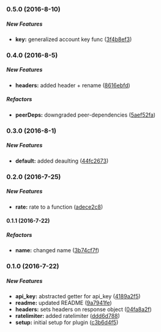 ### 0.5.0 (2016-8-10)

##### New Features

* **key:** generalized account key func ([3f4b8ef3](https://github.com/lob/hapi-rate-limit/commit/3f4b8ef3dfa6c9455093a79c3ae9b419ee994309))

### 0.4.0 (2016-8-5)

##### New Features

* **headers:** added header + rename ([8616ebfd](https://github.com/lob/hapi-rate-limit/commit/8616ebfd4a3668515ec41d05f7422df73d309cec))

##### Refactors

* **peerDeps:** downgraded peer-dependencies ([5aef52fa](https://github.com/lob/hapi-rate-limit/commit/5aef52fa2f63f549de50b799ed33c351cce93092))

### 0.3.0 (2016-8-1)

##### New Features

* **default:** added deaulting ([44fc2673](https://github.com/lob/hapi-rate-limit/commit/44fc267354033d97acbb86d302aa40e7140646a4))

### 0.2.0 (2016-7-25)

##### New Features

* **rate:** rate to a function ([adece2c8](https://github.com/lob/hapi-rate-limit/commit/adece2c8e8f6a2cf8666820feb3158d444aaf87f))

#### 0.1.1 (2016-7-22)

##### Refactors

* **name:** changed name ([3b74cf7f](https://github.com/lob/hapi-rate-limit/commit/3b74cf7fe99f79230c16191875f8b849914902a8))

### 0.1.0 (2016-7-22)

##### New Features

* **api_key:** abstracted getter for api_key ([4189a2f5](https://github.com/lob/hapi-rate-limit/commit/4189a2f5cd623db8b46d75ef6a7cd7428ac30dd5))
* **readme:** updated README ([9a7941fe](https://github.com/lob/hapi-rate-limit/commit/9a7941fe8f0c34b916a0634f0dc355e313477e11))
* **headers:** sets headers on response object ([04fa8a2f](https://github.com/lob/hapi-rate-limit/commit/04fa8a2f2904da1ea016b4383a7174213be90a96))
* **ratelimiter:** added ratelimiter ([ddd6d788](https://github.com/lob/hapi-rate-limit/commit/ddd6d788488c6d3bb30fac484c617ac124513e8e))
* **setup:** initial setup for plugin ([c3b6d4f5](https://github.com/lob/hapi-rate-limit/commit/c3b6d4f56dcbc60d70fbd407648ff30efdb42781))

